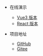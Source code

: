 - 在线演示

  - [Vue3 版本](http://106.54.46.47:89)
  - [React 版本](http://106.54.46.47:90)

- 项目地址
  - [GitHub](https://github.com/Linxfeng/flow-eda)
  - [Gitee](https://gitee.com/Linxff/flow-eda)
